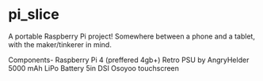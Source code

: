 # pi_slice
A portable Raspberry Pi project! Somewhere between a phone and a tablet, with the maker/tinkerer in mind. 

Components-
Raspberry Pi 4 (preffered 4gb+)
Retro PSU  by AngryHelder
5000 mAh LiPo Battery
5in DSI Osoyoo touchscreen
